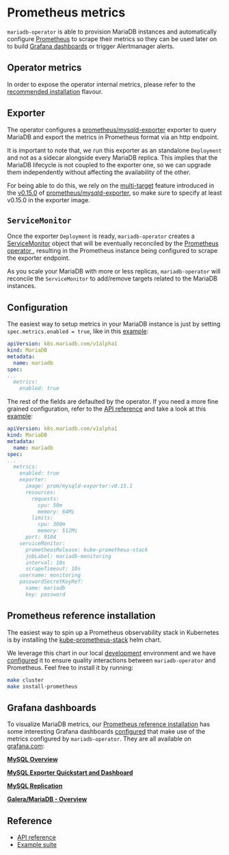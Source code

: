 # Prometheus metrics

`mariadb-operator` is able to provision MariaDB instances and automatically configure [Prometheus](https://github.com/prometheus/prometheus) to scrape their metrics so they can be used later on to build [Grafana dashboards](#grafana-dashboards) or trigger Alertmanager alerts.

## Operator metrics

In order to expose the operator internal metrics, please refer to the [recommended installation](../README.md#recommended-installation) flavour.

## Exporter

The operator configures a [prometheus/mysqld-exporter](https://github.com/prometheus/mysqld_exporter) exporter to query MariaDB and export the metrics in Prometheus format via an http endpoint.

It is important to note that, we run this exporter as an standalone `Deployment` and not as a sidecar alongside every MariaDB replica. This implies that the MariaDB lifecycle is not coupled to the exporter one, so we can upgrade them independently without affecting the availability of the other.

For being able to do this, we rely on the [multi-target](https://github.com/prometheus/mysqld_exporter?tab=readme-ov-file#multi-target-support) feature introduced in the [v0.15.0](https://github.com/prometheus/mysqld_exporter/releases/tag/v0.15.0) of [prometheus/mysqld-exporter](https://github.com/prometheus/mysqld_exporter), so make sure to specify at least v0.15.0 in the exporter image.


## `ServiceMonitor`

Once the exporter `Deployment` is ready, `mariadb-operator` creates a [ServiceMonitor](https://prometheus-operator.dev/docs/operator/api/#monitoring.coreos.com/v1.ServiceMonitor) object that will be eventually reconciled by the [Prometheus operator ](https://github.com/prometheus-operator/prometheus-operator), resulting in the Prometheus instance being configured to scrape the exporter endpoint.

As you scale your MariaDB with more or less replicas, `mariadb-operator` will reconcile the `ServiceMonitor` to add/remove targets related to the MariaDB instances. 

## Configuration

The easiest way to setup metrics in your MariaDB instance is just by setting `spec.metrics.enabled = true`, like in this [example](../examples/manifests/mariadb_metrics.yaml):

```yaml
apiVersion: k8s.mariadb.com/v1alpha1
kind: MariaDB
metadata:
  name: mariadb
spec:
...
  metrics:
    enabled: true
```

The rest of the fields are defaulted by the operator. If you need a more fine grained configuration, refer to the [API reference](./API_REFERENCE.md) and take a look at this [example](../examples/manifests/mariadb_metrics_full.yaml):

```yaml
apiVersion: k8s.mariadb.com/v1alpha1
kind: MariaDB
metadata:
  name: mariadb
spec:
...
  metrics:
    enabled: true
    exporter:
      image: prom/mysqld-exporter:v0.15.1
      resources:
        requests:
          cpu: 50m
          memory: 64Mi
        limits:
          cpu: 300m
          memory: 512Mi
      port: 9104
    serviceMonitor:
      prometheusRelease: kube-prometheus-stack
      jobLabel: mariadb-monitoring
      interval: 10s
      scrapeTimeout: 10s
    username: monitoring
    passwordSecretKeyRef:
      name: mariadb
      key: password
```

## Prometheus reference installation

The easiest way to spin up a Prometheus observability stack in Kubernetes is by installing the [kube-prometheus-stack](https://github.com/prometheus-community/helm-charts/tree/main/charts/kube-prometheus-stack) helm chart.

We leverage this chart in our local [development](./DEVELOPMENT.md) environment and we have [configured](../hack/config/kube-prometheus-stack.yaml) it to ensure quality interactions between `mariadb-operator` and Prometheus. Feel free to install it by running:

```bash
make cluster
make install-prometheus
```

## Grafana dashboards

To visualize MariaDB metrics, our [Prometheus reference installation](#prometheus-reference-installation) has some interesting Grafana dashboards [configured](../hack/config/kube-prometheus-stack.yaml) that make use of the metrics configured by `mariadb-operator`. They are all available on [grafana.com](https://grafana.com/grafana/dashboards/):


__[MySQL Overview](https://grafana.com/grafana/dashboards/7362-mysql-overview/)__

__[MySQL Exporter Quickstart and Dashboard](https://grafana.com/grafana/dashboards/14057-mysql/)__


__[MySQL Replication](https://grafana.com/grafana/dashboards/7371-mysql-replication/)__


__[Galera/MariaDB - Overview](https://grafana.com/grafana/dashboards/13106-galera-mariadb-overview/)__

## Reference
- [API reference](./API_REFERENCE.md)
- [Example suite](../examples/)
